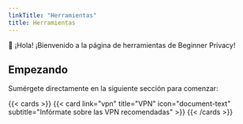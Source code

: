```yaml
---
linkTitle: "Herramientas"
title: Herramientas
---
```


👋 ¡Hola! ¡Bienvenido a la página de herramientas de Beginner Privacy!

## Empezando

Sumérgete directamente en la siguiente sección para comenzar:

{{< cards >}}
  {{< card link="vpn" title="VPN" icon="document-text" subtitle="Infórmate sobre las VPN recomendadas" >}}
{{< /cards >}}

[hugo]: https://gohugo.io/
[flex-search]: https://github.com/nextapps-de/flexsearch
[tailwind-css]: https://tailwindcss.com/
